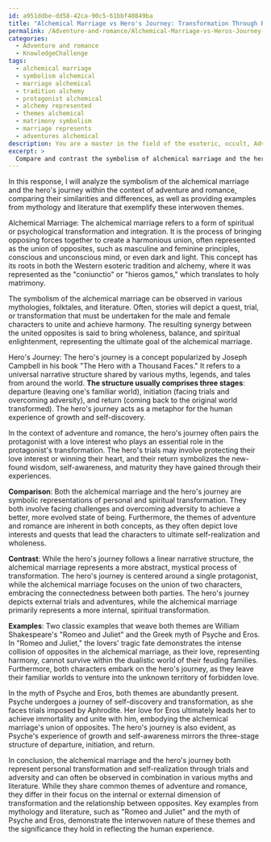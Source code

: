 ```yaml
---
id: a951ddbe-dd58-42ca-90c5-61bbf40849ba
title: "Alchemical Marriage vs Hero's Journey: Transformation Through Romance & Adventure"
permalink: /Adventure-and-romance/Alchemical-Marriage-vs-Heros-Journey-Transformation-Through-Romance-Adventure/
categories:
  - Adventure and romance
  - KnowledgeChallenge
tags:
  - alchemical marriage
  - symbolism alchemical
  - marriage alchemical
  - tradition alchemy
  - protagonist alchemical
  - alchemy represented
  - themes alchemical
  - matrimony symbolism
  - marriage represents
  - adventures alchemical
description: You are a master in the field of the esoteric, occult, Adventure and romance and Education. You are a writer of tests, challenges, books and deep knowledge on Adventure and romance for initiates and students to gain deep insights and understanding from. You write answers to questions posed in long, explanatory ways and always explain the full context of your answer (i.e., related concepts, formulas, examples, or history), as well as the step-by-step thinking process you take to answer the challenges. Be rigorous and thorough, and summarize the key themes, ideas, and conclusions at the end.
excerpt: > 
  Compare and contrast the symbolism of alchemical marriage and the hero's journey in the context of adventure and romance, while providing examples from mythology or literature that exemplify these interwoven themes.
---
```

In this response, I will analyze the symbolism of the alchemical marriage and the hero's journey within the context of adventure and romance, comparing their similarities and differences, as well as providing examples from mythology and literature that exemplify these interwoven themes. 

Alchemical Marriage:
The alchemical marriage refers to a form of spiritual or psychological transformation and integration. It is the process of bringing opposing forces together to create a harmonious union, often represented as the union of opposites, such as masculine and feminine principles, conscious and unconscious mind, or even dark and light. This concept has its roots in both the Western esoteric tradition and alchemy, where it was represented as the "coniunctio" or "hieros gamos," which translates to holy matrimony.

The symbolism of the alchemical marriage can be observed in various mythologies, folktales, and literature. Often, stories will depict a quest, trial, or transformation that must be undertaken for the male and female characters to unite and achieve harmony. The resulting synergy between the united opposites is said to bring wholeness, balance, and spiritual enlightenment, representing the ultimate goal of the alchemical marriage.

Hero's Journey:
The hero's journey is a concept popularized by Joseph Campbell in his book "The Hero with a Thousand Faces." It refers to a universal narrative structure shared by various myths, legends, and tales from around the world. **The structure usually comprises three stages**: departure (leaving one's familiar world), initiation (facing trials and overcoming adversity), and return (coming back to the original world transformed). The hero's journey acts as a metaphor for the human experience of growth and self-discovery.

In the context of adventure and romance, the hero's journey often pairs the protagonist with a love interest who plays an essential role in the protagonist's transformation. The hero's trials may involve protecting their love interest or winning their heart, and their return symbolizes the new-found wisdom, self-awareness, and maturity they have gained through their experiences.

**Comparison**:
Both the alchemical marriage and the hero's journey are symbolic representations of personal and spiritual transformation. They both involve facing challenges and overcoming adversity to achieve a better, more evolved state of being. Furthermore, the themes of adventure and romance are inherent in both concepts, as they often depict love interests and quests that lead the characters to ultimate self-realization and wholeness.

**Contrast**:
While the hero's journey follows a linear narrative structure, the alchemical marriage represents a more abstract, mystical process of transformation. The hero's journey is centered around a single protagonist, while the alchemical marriage focuses on the union of two characters, embracing the connectedness between both parties. The hero's journey depicts external trials and adventures, while the alchemical marriage primarily represents a more internal, spiritual transformation.

**Examples**:
Two classic examples that weave both themes are William Shakespeare's "Romeo and Juliet" and the Greek myth of Psyche and Eros. In "Romeo and Juliet," the lovers' tragic fate demonstrates the intense collision of opposites in the alchemical marriage, as their love, representing harmony, cannot survive within the dualistic world of their feuding families. Furthermore, both characters embark on the hero's journey, as they leave their familiar worlds to venture into the unknown territory of forbidden love.

In the myth of Psyche and Eros, both themes are abundantly present. Psyche undergoes a journey of self-discovery and transformation, as she faces trials imposed by Aphrodite. Her love for Eros ultimately leads her to achieve immortality and unite with him, embodying the alchemical marriage's union of opposites. The hero's journey is also evident, as Psyche's experience of growth and self-awareness mirrors the three-stage structure of departure, initiation, and return.

In conclusion, the alchemical marriage and the hero's journey both represent personal transformation and self-realization through trials and adversity and can often be observed in combination in various myths and literature. While they share common themes of adventure and romance, they differ in their focus on the internal or external dimension of transformation and the relationship between opposites. Key examples from mythology and literature, such as "Romeo and Juliet" and the myth of Psyche and Eros, demonstrate the interwoven nature of these themes and the significance they hold in reflecting the human experience.
